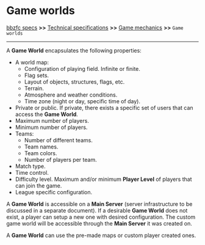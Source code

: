 # Game worlds

[bbzfc specs](../bbzfc_specs.md) **>>** [Technical specifications](technical_specifications.md) **>>** [Game mechanics](game_mechanics.md) **>>** `Game worlds`

---

A **Game World** encapsulates the following properties:

- A world map:
  - Configuration of playing field. Infinite or finite.
  - Flag sets.
  - Layout of objects, structures, flags, etc.
  - Terrain.
  - Atmosphere and weather conditions.
  - Time zone (night or day, specific time of day).
- Private or public. If private, there exists a specific set of users that can access the **Game World**.
- Maximum number of players.
- Minimum number of players.
- Teams:
  - Number of different teams.
  - Team names.
  - Team colors.
  - Number of players per team.
- Match type.
- Time control.
- Difficulty level. Maximum and/or minimum **Player Level** of players that can join the game.
- League specific configuration.

A **Game World** is accessible on a **Main Server** (server infrastructure to be discussed in a separate document). If
a desirable **Game World** does not exist, a player can setup a new one with desired configuration. The custom game
world will be accessible through the **Main Server** it was created on.

A **Game World** can use the pre-made maps or custom player created ones.
